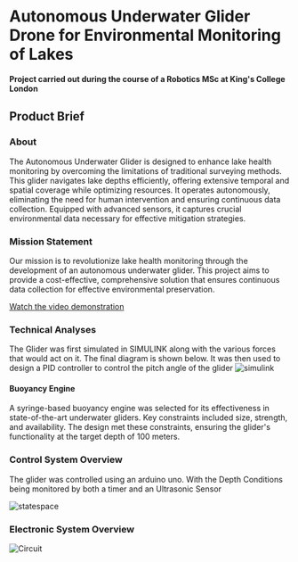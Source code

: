 # Autonomous Underwater Glider Drone for Environmental Monitoring of Lakes

**Project carried out during the course of a Robotics MSc at King's College London**   

## Product Brief

### About

The Autonomous Underwater Glider is designed to enhance lake health monitoring by overcoming the limitations of traditional surveying methods. This glider navigates lake depths efficiently, offering extensive temporal and spatial coverage while optimizing resources. It operates autonomously, eliminating the need for human intervention and ensuring continuous data collection. Equipped with advanced sensors, it captures crucial environmental data necessary for effective mitigation strategies.




### Mission Statement

Our mission is to revolutionize lake health monitoring through the development of an autonomous underwater glider. This project aims to provide a cost-effective, comprehensive solution that ensures continuous data collection for effective environmental preservation.



[Watch the video demonstration](https://emckclac-my.sharepoint.com/:v:/g/personal/k23117823_kcl_ac_uk/ERo8BjIcuO9GiismgcfTDVgBBQ3YHtATHzcV7ot-Q-JfUQ?e=ZMMHtV&nav=eyJyZWZlcnJhbEluZm8iOnsicmVmZXJyYWxBcHAiOiJTdHJlYW1XZWJBcHAiLCJyZWZlcnJhbFZpZXciOiJTaGFyZURpYWxvZy1MaW5rIiwicmVmZXJyYWxBcHBQbGF0Zm9ybSI6IldlYiIsInJlZmVycmFsTW9kZSI6InZpZXcifX0%3D)



### Technical Analyses
The Glider was first simulated in SIMULINK along with the various forces that would act on it. The final diagram is shown below. It was then used to design a PID controller to control the pitch angle of the glider 
![simulink](https://github.com/user-attachments/assets/f0a9834c-b10e-4f4f-9ba3-5405282cd520)
#### Buoyancy Engine

A syringe-based buoyancy engine was selected for its effectiveness in state-of-the-art underwater gliders. Key constraints included size, strength, and availability. The design met these constraints, ensuring the glider's functionality at the target depth of 100 meters.


### Control System Overview
The glider was controlled using an arduino uno. With the Depth Conditions being monitored by both a timer and an Ultrasonic Sensor

![statespace](https://github.com/user-attachments/assets/7f930494-8882-4be8-a410-c937b8547c21)



### Electronic System Overview

![Circuit](https://github.com/user-attachments/assets/c7c3eb1f-6083-46e9-ab1f-fe229bf79518)



